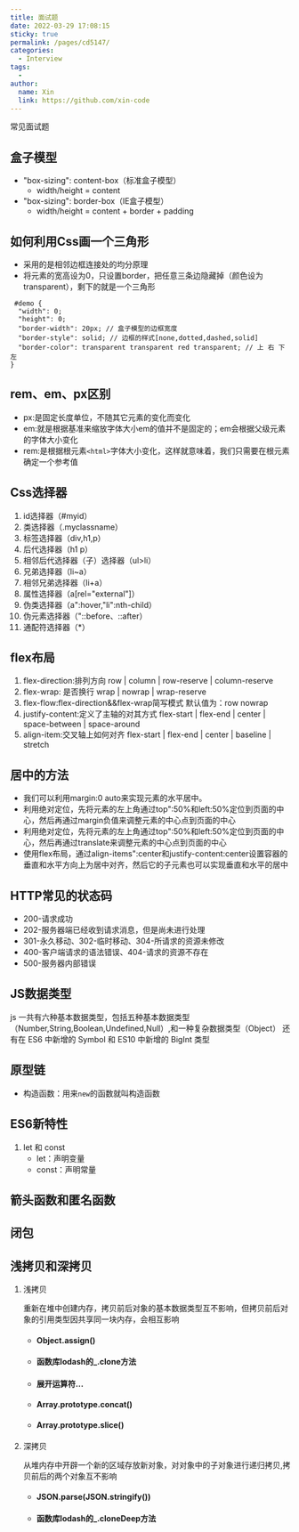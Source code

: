 ```yaml
---
title: 面试题
date: 2022-03-29 17:08:15
sticky: true
permalink: /pages/cd5147/
categories: 
  - Interview
tags: 
  - 
author: 
  name: Xin
  link: https://github.com/xin-code
---
```


常见面试题

<!-- more -->

## 盒子模型
- "box-sizing": content-box（标准盒子模型）
  - width/height = content
- "box-sizing": border-box（IE盒子模型）
  - width/height = content + border + padding



## 如何利用Css画一个三角形
- 采用的是相邻边框连接处的均分原理
- 将元素的宽高设为0，只设置border，把任意三条边隐藏掉（颜色设为transparent），剩下的就是一个三角形

```
 #demo {
  "width": 0;
  "height": 0;
  "border-width": 20px; // 盒子模型的边框宽度
  "border-style": solid; // 边框的样式[none,dotted,dashed,solid]
  "border-color": transparent transparent red transparent; // 上 右 下 左
}
```



## rem、em、px区别
- px:是固定长度单位，不随其它元素的变化而变化
- em:就是根据基准来缩放字体大小em的值并不是固定的；em会根据父级元素的字体大小变化
- rem:是根据根元素`<html>`字体大小变化，这样就意味着，我们只需要在根元素确定一个参考值



## Css选择器
1. id选择器（#myid）
2. 类选择器（.myclassname）
3. 标签选择器（div,h1,p）
4. 后代选择器（h1 p）
5. 相邻后代选择器（子）选择器（ul>li）
6. 兄弟选择器（li~a）
7. 相邻兄弟选择器（li+a）
8. 属性选择器（a[rel="external"]）
9. 伪类选择器（a":hover,"li":nth-child）
10. 伪元素选择器（"::before、::after）
11. 通配符选择器（*）





## flex布局
1. flex-direction:排列方向  row | column | row-reserve | column-reserve
2. flex-wrap: 是否换行  wrap | nowrap | wrap-reserve
3. flex-flow:flex-direction&&flex-wrap简写模式  默认值为：row nowrap
4. justify-content:定义了主轴的对其方式  flex-start | flex-end | center | space-between | space-around
5. align-item:交叉轴上如何对齐 flex-start | flex-end | center | baseline | stretch





## 居中的方法
- 我们可以利用margin:0 auto来实现元素的水平居中。
- 利用绝对定位，先将元素的左上角通过top":50%和left:50%定位到页面的中心，然后再通过margin负值来调整元素的中心点到页面的中心
- 利用绝对定位，先将元素的左上角通过top":50%和left:50%定位到页面的中心，然后再通过translate来调整元素的中心点到页面的中心
- 使用flex布局，通过align-items":center和justify-content:center设置容器的垂直和水平方向上为居中对齐，然后它的子元素也可以实现垂直和水平的居中





## HTTP常见的状态码
- 200-请求成功
- 202-服务器端已经收到请求消息，但是尚未进行处理 
- 301-永久移动、302-临时移动、304-所请求的资源未修改
- 400-客户端请求的语法错误、404-请求的资源不存在 
- 500-服务器内部错误





## JS数据类型
js 一共有六种基本数据类型，包括五种基本数据类型（Number,String,Boolean,Undefined,Null）,和一种复杂数据类型（Object）
还有在 ES6 中新增的 Symbol 和 ES10 中新增的 BigInt 类型



## 原型链
- 构造函数：用来`new`的函数就叫构造函数



## ES6新特性
1. let 和 const
   - let：声明变量
   - const：声明常量

   

## 箭头函数和匿名函数







## 闭包







## 浅拷贝和深拷贝

1. 浅拷贝

   重新在堆中创建内存，拷贝前后对象的基本数据类型互不影响，但拷贝前后对象的引用类型因共享同一块内存，会相互影响

   - #### Object.assign()

   - #### 函数库lodash的_.clone方法

   - #### 展开运算符...

   - #### Array.prototype.concat()

   - #### Array.prototype.slice()

2. 深拷贝

   从堆内存中开辟一个新的区域存放新对象，对对象中的子对象进行递归拷贝,拷贝前后的两个对象互不影响

   - #### JSON.parse(JSON.stringify())

   - #### 函数库lodash的_.cloneDeep方法